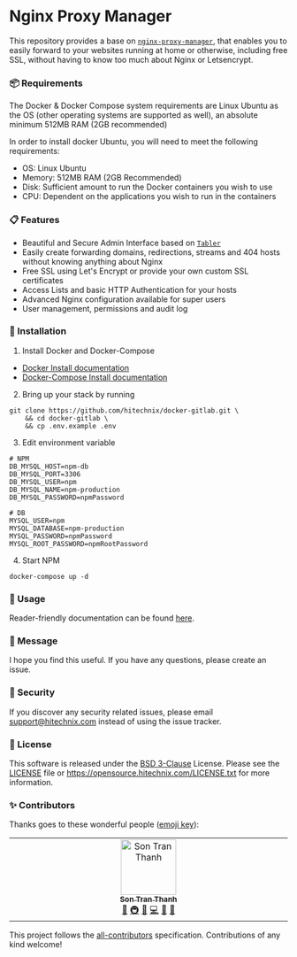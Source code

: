# Nginx Proxy Manager

This repository provides a base on [`nginx-proxy-manager`](https://nginxproxymanager.com/), that enables you to easily
forward to your websites running at home or otherwise, including free SSL, without having to know too much about Nginx
or Letsencrypt.

### 📦 Requirements

The Docker & Docker Compose system requirements are Linux Ubuntu as the OS (other operating systems are supported as
well), an absolute minimum 512MB RAM (2GB recommended)

In order to install docker Ubuntu, you will need to meet the following requirements:

- OS: Linux Ubuntu
- Memory: 512MB RAM (2GB Recommended)
- Disk: Sufficient amount to run the Docker containers you wish to use
- CPU: Dependent on the applications you wish to run in the containers

### 📋 Features

- Beautiful and Secure Admin Interface based on [`Tabler`](https://tabler.io/)
- Easily create forwarding domains, redirections, streams and 404 hosts without knowing anything about Nginx
- Free SSL using Let's Encrypt or provide your own custom SSL certificates
- Access Lists and basic HTTP Authentication for your hosts
- Advanced Nginx configuration available for super users
- User management, permissions and audit log

### 🔧 Installation

1. Install Docker and Docker-Compose

- [Docker Install documentation](https://docs.docker.com/install/)
- [Docker-Compose Install documentation](https://docs.docker.com/compose/install/)

2. Bring up your stack by running

```shell
git clone https://github.com/hitechnix/docker-gitlab.git \
    && cd docker-gitlab \
    && cp .env.example .env
```

3. Edit environment variable

```dotenv
# NPM
DB_MYSQL_HOST=npm-db
DB_MYSQL_PORT=3306
DB_MYSQL_USER=npm
DB_MYSQL_NAME=npm-production
DB_MYSQL_PASSWORD=npmPassword

# DB
MYSQL_USER=npm
MYSQL_DATABASE=npm-production
MYSQL_PASSWORD=npmPassword
MYSQL_ROOT_PASSWORD=npmRootPassword
```

4. Start NPM

```shell
docker-compose up -d
```

### 📝 Usage

Reader-friendly documentation can be found [here][link-docs].

### 📨 Message

I hope you find this useful. If you have any questions, please create an issue.

### 🔐 Security

If you discover any security related issues, please email support@hitechnix.com instead of using the issue tracker.

### 📖 License

This software is released under the [BSD 3-Clause][link-license] License. Please see the [LICENSE](LICENSE) file
or https://opensource.hitechnix.com/LICENSE.txt for more information.

### ✨ Contributors

Thanks goes to these wonderful people ([emoji key](https://allcontributors.org/docs/en/emoji-key)):

<!-- ALL-CONTRIBUTORS-LIST:START - Do not remove or modify this section -->
<!-- prettier-ignore-start -->
<!-- markdownlint-disable -->
<table>
  <td align="center" valign="top" width="14.28%">
    <a href="https://trants.me">
      <img src="https://avatars.githubusercontent.com/u/40693126?v=4?s=100" width="100px;" alt="Son Tran Thanh" />
      <br />
      <sub>
        <b>Son Tran Thanh</b>
      </sub>
    </a>
    <br />
    <a href="#tool-trants" title="Tools">🔧</a>
    <a href="#infra-trants" title="Infrastructure (Hosting, Build-Tools, etc)">🚇</a>
    <a href="#maintenance-trants" title="Maintenance">🚧</a>
    <a href="https://github.com/hitechnix/npm/commits?author=trants" title="Code">💻</a>
    <a href="https://github.com/hitechnix/npm/commits?author=trants" title="Documentation">📖</a>
    <a href="https://github.com/hitechnix/npm/pulls?q=is%3Apr+reviewed-by%3Atrants" title="Reviewed Pull Requests">👀</a>
  </td>
</table>
<!-- markdownlint-restore -->
<!-- prettier-ignore-end -->

<!-- ALL-CONTRIBUTORS-LIST:END -->

This project follows the [all-contributors](https://allcontributors.org) specification.
Contributions of any kind welcome!

[link-docs]: https://nginxproxymanager.com
[link-license]: https://opensource.org/license/bsd-3-clause
